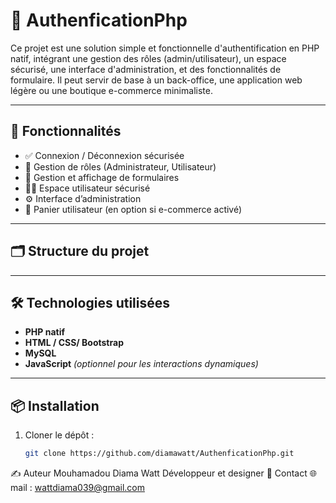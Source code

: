 # 🔐 AuthenficationPhp

Ce projet est une solution simple et fonctionnelle d'authentification en PHP natif, intégrant une gestion des rôles (admin/utilisateur), un espace sécurisé, une interface d'administration, et des fonctionnalités de formulaire. Il peut servir de base à un back-office, une application web légère ou une boutique e-commerce minimaliste.

---

## 🚀 Fonctionnalités

- ✅ Connexion / Déconnexion sécurisée
- 🔑 Gestion de rôles (Administrateur, Utilisateur)
- 📝 Gestion et affichage de formulaires
- 🧍‍♂️ Espace utilisateur sécurisé
- ⚙️ Interface d’administration
- 🛒 Panier utilisateur (en option si e-commerce activé)

---

## 🗂️ Structure du projet


---

## 🛠️ Technologies utilisées

- **PHP natif**
- **HTML / CSS/ Bootstrap**
- **MySQL**
- **JavaScript** *(optionnel pour les interactions dynamiques)*

---

## 📦 Installation

1. Cloner le dépôt :

   ```bash
   git clone https://github.com/diamawatt/AuthenficationPhp.git

✍️ Auteur
Mouhamadou Diama Watt
Développeur et designer 
📧 Contact
🌐 mail : wattdiama039@gmail.com